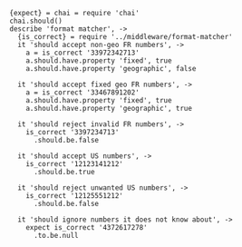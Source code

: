     {expect} = chai = require 'chai'
    chai.should()
    describe 'format matcher', ->
      {is_correct} = require '../middleware/format-matcher'
      it 'should accept non-geo FR numbers', ->
        a = is_correct '33972342713'
        a.should.have.property 'fixed', true
        a.should.have.property 'geographic', false

      it 'should accept fixed geo FR numbers', ->
        a = is_correct '33467891202'
        a.should.have.property 'fixed', true
        a.should.have.property 'geographic', true

      it 'should reject invalid FR numbers', ->
        is_correct '3397234713'
          .should.be.false

      it 'should accept US numbers', ->
        is_correct '12123141212'
          .should.be.true

      it 'should reject unwanted US numbers', ->
        is_correct '12125551212'
          .should.be.false

      it 'should ignore numbers it does not know about', ->
        expect is_correct '4372617278'
          .to.be.null
